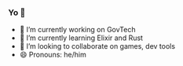 ### Yo 👋

- 🔭 I’m currently working on GovTech
- 🌱 I’m currently learning Elixir and Rust
- 👯 I’m looking to collaborate on games, dev tools
- 😄 Pronouns: he/him


<!--
**highb/highb** is a ✨ _special_ ✨ repository because its `README.md` (this file) appears on your GitHub profile.

Here are some ideas to get you started:

- 🔭 I’m currently working on ...
- 🌱 I’m currently learning ...
- 👯 I’m looking to collaborate on ...
- 🤔 I’m looking for help with ...
- 💬 Ask me about ...
- 📫 How to reach me: ...
- 😄 Pronouns: ...
- ⚡ Fun fact: ...
-->
